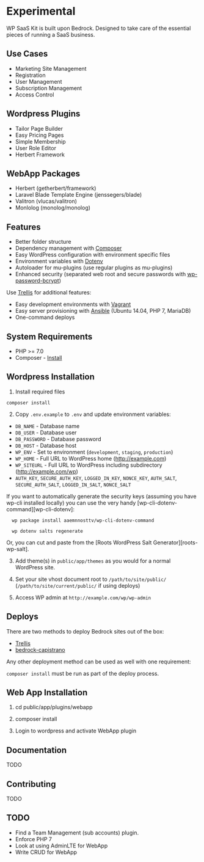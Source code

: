 # Experimental 

WP SaaS Kit is built upon Bedrock. Designed to take care of the essential pieces of running a SaaS business.

## Use Cases

* Marketing Site Management
* Registration
* User Management
* Subscription Management
* Access Control

## Wordpress Plugins

* Tailor Page Builder
* Easy Pricing Pages
* Simple Membership
* User Role Editor
* Herbert Framework

## WebApp Packages

* Herbert (getherbert/framework)
* Laravel Blade Template Engine (jenssegers/blade)
* Valitron (vlucas/valitron)
* Monlolog (monolog/monolog)


## Features

* Better folder structure
* Dependency management with [Composer](http://getcomposer.org)
* Easy WordPress configuration with environment specific files
* Environment variables with [Dotenv](https://github.com/vlucas/phpdotenv)
* Autoloader for mu-plugins (use regular plugins as mu-plugins)
* Enhanced security (separated web root and secure passwords with [wp-password-bcrypt](https://github.com/roots/wp-password-bcrypt))

Use [Trellis](https://github.com/roots/trellis) for additional features:

* Easy development environments with [Vagrant](http://www.vagrantup.com/)
* Easy server provisioning with [Ansible](http://www.ansible.com/) (Ubuntu 14.04, PHP 7, MariaDB)
* One-command deploys


## System Requirements

* PHP >= 7.0
* Composer - [Install](https://getcomposer.org/doc/00-intro.md#installation-linux-unix-osx)

## Wordpress Installation

1. Install required files 

  `composer install`

2. Copy `.env.example` to `.env` and update environment variables:
  * `DB_NAME` - Database name
  * `DB_USER` - Database user
  * `DB_PASSWORD` - Database password
  * `DB_HOST` - Database host
  * `WP_ENV` - Set to environment (`development`, `staging`, `production`)
  * `WP_HOME` - Full URL to WordPress home (http://example.com)
  * `WP_SITEURL` - Full URL to WordPress including subdirectory (http://example.com/wp)
  * `AUTH_KEY`, `SECURE_AUTH_KEY`, `LOGGED_IN_KEY`, `NONCE_KEY`, `AUTH_SALT`, `SECURE_AUTH_SALT`, `LOGGED_IN_SALT`, `NONCE_SALT`

  If you want to automatically generate the security keys (assuming you have wp-cli installed locally) you can use the very handy [wp-cli-dotenv-command][wp-cli-dotenv]:

      wp package install aaemnnosttv/wp-cli-dotenv-command

      wp dotenv salts regenerate

  Or, you can cut and paste from the [Roots WordPress Salt Generator][roots-wp-salt].

3. Add theme(s) in `public/app/themes` as you would for a normal WordPress site.

4. Set your site vhost document root to `/path/to/site/public/` (`/path/to/site/current/public/` if using deploys)

5. Access WP admin at `http://example.com/wp/wp-admin`

## Deploys

There are two methods to deploy Bedrock sites out of the box:

* [Trellis](https://github.com/roots/trellis)
* [bedrock-capistrano](https://github.com/roots/bedrock-capistrano)

Any other deployment method can be used as well with one requirement:

`composer install` must be run as part of the deploy process.

## Web App Installation

1. cd public/app/plugins/webapp

2. composer install

3. Login to wordpress and activate WebApp plugin



## Documentation

TODO

## Contributing

TODO

## TODO

* Find a Team Management (sub accounts) plugin.
* Enforce PHP 7
* Look at using AdminLTE for WebApp
* Write CRUD for WebApp

